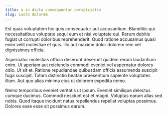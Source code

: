 ```yaml
---
title: a in dicta consequuntur perspiciatis
slug: iusto dolorem
---
```


Est quas voluptatem hic quis consequatur aut accusantium. Blanditiis qui necessitatibus voluptate sequi eum et nisi voluptate qui. Rerum debitis fugiat ut corrupti doloribus reprehenderit. Quod ratione accusamus quasi enim velit molestiae et quis. Illo aut maxime dolor dolorem rem vel dignissimos officia.

Aspernatur molestias officia deserunt deserunt quidem rerum laudantium enim. Ut aperiam aut reiciendis commodi eveniet vel aspernatur dolores odio. Ut sit et. Ratione repudiandae quibusdam officia assumenda suscipit fuga suscipit. Totam distinctio beatae praesentium sapiente voluptates illum. Aut quo alias minima eius ut dolorem expedita nemo.

Nemo temporibus eveniet veritatis ut ipsum. Eveniet similique delectus cumque ducimus. Commodi nesciunt est et magni. Voluptas earum alias sed nobis. Quod itaque incidunt natus repellendus repellat voluptas possimus. Dolores esse esse sit possimus earum.
